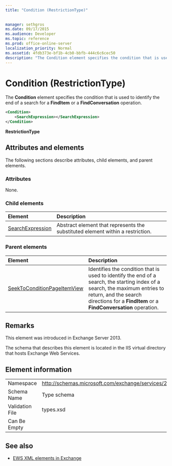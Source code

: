 ```yaml
---
title: "Condition (RestrictionType)"
 
 
manager: sethgros
ms.date: 09/17/2015
ms.audience: Developer
ms.topic: reference
ms.prod: office-online-server
localization_priority: Normal
ms.assetid: 4fdb373e-bf1b-4cb0-bbfb-444c6c6cec50
description: "The Condition element specifies the condition that is used to identify the end of a search for a FindItem or a FindConversation operation."
---
```


# Condition (RestrictionType)

The **Condition** element specifies the condition that is used to identify the end of a search for a **FindItem** or a **FindConversation** operation. 
  
```XML
<Condition>
    <SearchExpression></SearchExpression>
</Condition>
```

 **RestrictionType**
## Attributes and elements

The following sections describe attributes, child elements, and parent elements.
  
### Attributes

None.
  
### Child elements

|**Element**|**Description**|
|:-----|:-----|
|[SearchExpression](searchexpression.md) <br/> |Abstract element that represents the substituted element within a restriction.  <br/> |
   
### Parent elements

|**Element**|**Description**|
|:-----|:-----|
|[SeekToConditionPageItemView](seektoconditionpageitemview.md) <br/> |Identifies the condition that is used to identify the end of a search, the starting index of a search, the maximum entries to return, and the search directions for a **FindItem** or a **FindConversation** operation.  <br/> |
   
## Remarks

This element was introduced in Exchange Server 2013.
  
The schema that describes this element is located in the IIS virtual directory that hosts Exchange Web Services.
  
## Element information

|||
|:-----|:-----|
|Namespace  <br/> |http://schemas.microsoft.com/exchange/services/2006/types  <br/> |
|Schema Name  <br/> |Type schema  <br/> |
|Validation File  <br/> |types.xsd  <br/> |
|Can Be Empty  <br/> ||
   
## See also



- [EWS XML elements in Exchange](ews-xml-elements-in-exchange.md)

